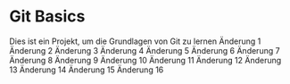 # Git Basics
Dies ist ein Projekt, um die Grundlagen von Git zu lernen
Änderung 1
Änderung 2
Änderung 3
Änderung 4
Änderung 5
Änderung 6
Änderung 7
Änderung 8
Änderung 9
Änderung 10
Änderung 11
Änderung 12
Änderung 13
Änderung 14
Änderung 15
Änderung 16
